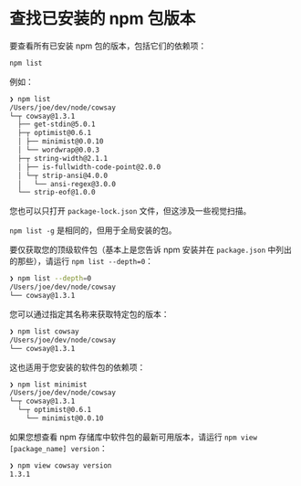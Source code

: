 # 查找已安装的 npm 包版本

要查看所有已安装 npm 包的版本，包括它们的依赖项：

```bash
npm list
```

例如：

```bash
❯ npm list
/Users/joe/dev/node/cowsay
└─┬ cowsay@1.3.1
  ├── get-stdin@5.0.1
  ├─┬ optimist@0.6.1
  │ ├── minimist@0.0.10
  │ └── wordwrap@0.0.3
  ├─┬ string-width@2.1.1
  │ ├── is-fullwidth-code-point@2.0.0
  │ └─┬ strip-ansi@4.0.0
  │   └── ansi-regex@3.0.0
  └── strip-eof@1.0.0
```

您也可以只打开 `package-lock.json` 文件，但这涉及一些视觉扫描。

`npm list -g` 是相同的，但用于全局安装的包。

要仅获取您的顶级软件包（基本上是您告诉 npm 安装并在 `package.json` 中列出的那些），请运行 `npm list --depth=0`：

```bash
❯ npm list --depth=0
/Users/joe/dev/node/cowsay
└── cowsay@1.3.1
```

您可以通过指定其名称来获取特定包的版本：

```bash
❯ npm list cowsay
/Users/joe/dev/node/cowsay
└── cowsay@1.3.1
```

这也适用于您安装的软件包的依赖项：

```bash
❯ npm list minimist
/Users/joe/dev/node/cowsay
└─┬ cowsay@1.3.1
  └─┬ optimist@0.6.1
    └── minimist@0.0.10
```

如果您想查看 npm 存储库中软件包的最新可用版本，请运行 `npm view [package_name] version`：

```bash
❯ npm view cowsay version
1.3.1
```
